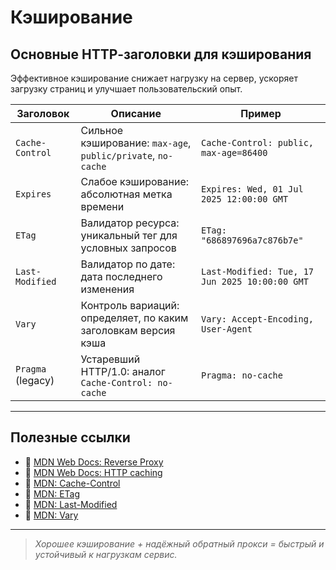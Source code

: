 # Кэширование

## Основные HTTP‑заголовки для кэширования

Эффективное кэширование снижает нагрузку на сервер, ускоряет загрузку страниц и улучшает пользовательский опыт.

| Заголовок         | Описание                                                       | Пример                                         |
| ----------------- | -------------------------------------------------------------- | ---------------------------------------------- |
| `Cache-Control`   | Сильное кэширование: `max-age`, `public/private`, `no-cache`   | `Cache-Control: public, max-age=86400`         |
| `Expires`         | Слабое кэширование: абсолютная метка времени                   | `Expires: Wed, 01 Jul 2025 12:00:00 GMT`       |
| `ETag`            | Валидатор ресурса: уникальный тег для условных запросов        | `ETag: "686897696a7c876b7e"`                   |
| `Last-Modified`   | Валидатор по дате: дата последнего изменения                   | `Last-Modified: Tue, 17 Jun 2025 10:00:00 GMT` |
| `Vary`            | Контроль вариаций: определяет, по каким заголовкам версия кэша | `Vary: Accept-Encoding, User-Agent`            |
| `Pragma` (legacy) | Устаревший HTTP/1.0: аналог `Cache-Control: no-cache`          | `Pragma: no-cache`                             |

---

## Полезные ссылки

- 📖 [MDN Web Docs: Reverse Proxy](https://docs.nginx.com/nginx/admin-guide/web-server/reverse-proxy/)
- 📖 [MDN Web Docs: HTTP caching](https://developer.mozilla.org/docs/Web/HTTP/Caching)
- 📖 [MDN: Cache-Control](https://developer.mozilla.org/docs/Web/HTTP/Headers/Cache-Control)
- 📖 [MDN: ETag](https://developer.mozilla.org/docs/Web/HTTP/Headers/ETag)
- 📖 [MDN: Last-Modified](https://developer.mozilla.org/docs/Web/HTTP/Headers/Last-Modified)
- 📖 [MDN: Vary](https://developer.mozilla.org/docs/Web/HTTP/Headers/Vary)

---

> _Хорошее кэширование + надёжный обратный прокси = быстрый и устойчивый к нагрузкам сервис._
